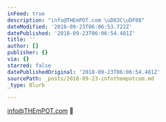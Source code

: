 ```yaml
---
inFeed: true
description: "info@THEmPOT.com \uD83C\uDF08"
dateModified: '2018-09-23T06:06:53.722Z'
datePublished: '2018-09-23T06:06:54.481Z'
title: ''
author: []
publisher: {}
via: {}
starred: false
datePublishedOriginal: '2018-09-23T06:06:54.481Z'
sourcePath: _posts/2018-09-23-infothempotcom.md
_type: Blurb

---
```

info@THEmPOT.com 🌈